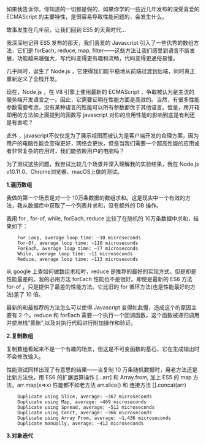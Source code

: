 如果我告诉你，你知道的一切都是假的，如果你学的一些近几年发布的深受喜爱的 ECMAScript 的主要特性，是很容易导致性能问题的，会发生什么。

故事发生在几年前，让我们回到 ES5 的天真时代...

我深深地记得 ES5 发布的那天，我们喜爱的 Javascript 引入了一些优秀的数组方法，它们是 forEach, reduce, map, filter——这些方法让我们感受到语言不断发展，功能越来越强大，写代码变得更有趣和流畅，代码变得更通俗易懂。

几乎同时，诞生了 Node.js ，它使得我们能平稳地从前端过渡到后端，同时真正重新定义了全栈开发。

现在，Node.js ，在 V8 引擎上使用最新的 ECMAScript ，争取被认为是主流的服务端开发语言之一。因此，它需要证明在性能方面是高效的。当然，有很多性能参数需要考虑，没有某种语言的性能可以所有参数都优于其他语言。但是，用开箱即用的方法如上面提到的函数写 javascript 对你的应用性能的影响到底是有利还是有害呢？

此外 ，javascript不仅仅是为了展示视图而被认为是客户端开发的合理方案，因为用户的电脑性能会变得更好，网络会更快，但是当我们需要一个超高性能的应用或者非常复杂的应用时，我们能依赖用户的电脑吗？

为了测试这些问题，我尝试比较几个场景并深入理解我的实验结果，我在 Node.js v10.11.0、Chrome浏览器、macOS上做的测试。

**1.遍历数组**

我做的第一个场景是对一个 10万条数据的数组求和。这是现实中一个有效的方法，我从数据库中获取了一个列表并求和，没有额外的 DB 操作。

我用 for , for-of, while, forEach, reduce 比较了在随机的 10万条数据中求和，结果如下：

        For Loop, average loop time: ~10 microseconds
        For-Of, average loop time: ~110 microseconds
        ForEach, average loop time: ~77 microseconds
        While, average loop time: ~11 microseconds
        Reduce, average loop time: ~113 microseconds

从 google 上查如何做数组求和时，reduce 是推荐的最好的实现方式，但是却是性能最差的。我的必用方法 forEach 性能也不是很好。即使是最新的 ES6 方法 for-of ，只是提供了最差的性能方法。它比旧的 for 循环方法(也是性能最好的方法)差了 10 倍。

最新的和最推荐的方法怎么可以使得 Javascript 变得如此慢，造成这个的原因主要有 2 个。reduce 和 forEach 需要一个执行一个回调函数，这个函数被递归调用并使堆栈"膨胀",以及对执行代码进行附加操作和验证。

**2.复制数组**

复制数组看起来不是一个有趣的场景，但这是不可变函数的基石，它在生成输出时不会修改输入。

性能测试同样出现了有意思的结果——当复制 10 万条随机数据时，用老方法还是比新方法快。用 ES6 的扩展运算操作 [...arr] 和 Array.from, 加上 ES5 的 map 方法，arr.map(x=>x) 性能都不如老方法 arr.slice() 和 连接方法 [].concat(arr)

        Duplicate using Slice, average: ~367 microseconds
        Duplicate using Map, average: ~469 microseconds
        Duplicate using Spread, average: ~512 microseconds
        Duplicate using Conct, average: ~366 microseconds
        Duplicate using Array From, average: ~1,436 microseconds
        Duplicate manually, average: ~412 microseconds

**3.对象迭代**

